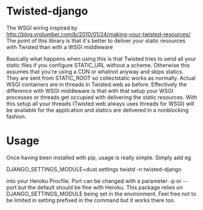 Twisted-django
=============
The WSGI wiring inspired by http://blog.vrplumber.com/b/2010/01/24/making-your-twisted-resources/
The point of this library is that it's better to deliver your static resources with Twisted than
with a WSGI middleware

Basically what happens when using this is that Twisted tries to send all your static files if you 
configure STATIC_URL without a scheme. Otherwise this assumes that you're using a CDN or whatnot
anyway and skips statics. They are sent from STATIC_ROOT so collectstatic works as normally.
Actual WSGI containers are in threads in Twisted.web as before. Effectively the difference with
WSGI middleware is that with that setup your WSGI processes or threads get occupied with delivering
the static resources. With this setup all your threads (Twisted.web always uses threads for WSGI)
will be available for the application and statics are delivered in a nonblocking fashion.

Usage
==============
Once having been installed with pip, usage is really simple. Simply add eg

DJANGO_SETTINGS_MODULE=dust.settings twistd -n twisted-django

into your Heroku Procfile. Port can be changed with a parameter -p or --port but the default should be
fine with Heroku. This package relies on DJANGO_SETTINGS_MODULE being set in the environment. Feel free
not to be limited in setting prefixed in the command but it works there too.